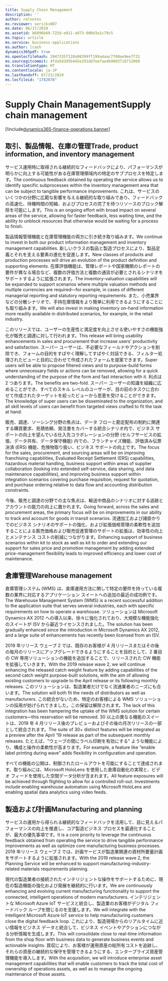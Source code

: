 ```yaml
---
title: Supply Chain Management
description: ''
author: relnotes
ms.reviewer: sericks007
ms.date: 06/17/2019
ms.assetid: b6096b69-725d-e911-a973-000d3a1c79c5
ms.topic: article
ms.service: business-applications
ms.author: lcash
dynamics365pdf: true
ms.openlocfilehash: 2947335f128a98399ff199a4aac7700ae9ee7f31
ms.sourcegitcommit: 4fda5d3d5b445e291dd7eefae4b90d3718712060
ms.translationtype: HT
ms.contentlocale: ja-JP
ms.lasthandoff: 07/23/2019
ms.locfileid: "1782078"
---
```

# <a name="supply-chain-management"></a><span data-ttu-id="dd393-102">Supply Chain Management</span><span class="sxs-lookup"><span data-stu-id="dd393-102">Supply chain management</span></span>

[!include[dynamics365-finance-operations banner](../includes/dynamics365-finance-operations.md)]

## <a name="trade-product-information-and-inventory-management"></a><span data-ttu-id="dd393-103">取引、製品情報、在庫の管理</span><span class="sxs-lookup"><span data-stu-id="dd393-103">Trade, product information, and inventory management</span></span>
<span data-ttu-id="dd393-104">サービス運用時に取得される継続的なフィードバックにより、パフォーマンスが明らかに向上する可能性がある在庫管理領域内の特定のサブプロセスを特定します。</span><span class="sxs-lookup"><span data-stu-id="dd393-104">The continuous feedback obtained by operating the service allows us to identify specific subprocesses within the inventory management area that can be subject to tangible performance improvements.</span></span> <span data-ttu-id="dd393-105">これは、サービスのいくつかの分野に広範な影響を与える継続的な取り組みであり、フィードバックの高速化、待機時間の短縮、およびプロセスの完了を待つリソースのブロック解除を可能にします。</span><span class="sxs-lookup"><span data-stu-id="dd393-105">This is an ongoing effort with broad impact on several areas of the service, allowing for faster feedback, less waiting time, and the ability to unblock resources that otherwise would be waiting for a process to finish.</span></span> 

<span data-ttu-id="dd393-106">製品情報管理機能と在庫管理機能の両方に引き続き取り組みます。</span><span class="sxs-lookup"><span data-stu-id="dd393-106">We continue to invest in both our product information management and inventory management capabilities.</span></span> <span data-ttu-id="dd393-107">新しいクラスの製品と製造プロセスにより、製品定義とそれを支える要素の進化を促進します。</span><span class="sxs-lookup"><span data-stu-id="dd393-107">New classes of products and production processes will drive an evolution of the product definition and supporting elements.</span></span> <span data-ttu-id="dd393-108">在庫評価機能は、管理レポートや国家機関のレポートの要件が異なる場合など、複数の評価方法と複数の通貨が必要とされるシナリオをサポートするように拡張されます。</span><span class="sxs-lookup"><span data-stu-id="dd393-108">The inventory-valuation capabilities will be expanded to support scenarios where multiple valuation methods and multiple currencies are required—for example, in cases of different managerial reporting and statutory reporting requirements.</span></span> <span data-ttu-id="dd393-109">また、小売業界などの分散シナリオで、手持在庫情報をより簡単に利用できるようにすることにも取り組みます。</span><span class="sxs-lookup"><span data-stu-id="dd393-109">We will also invest in making inventory on-hand information more readily available in distributed scenarios, for example, in the retail industry.</span></span> 

<span data-ttu-id="dd393-110">このリリースでは、ユーザーの生産性と満足度を向上させる使いやすさの機能強化が販売と調達に対して行われます。</span><span class="sxs-lookup"><span data-stu-id="dd393-110">This release will bring usability enhancements in sales and procurement that increase users' productivity and satisfaction.</span></span> <span data-ttu-id="dd393-111">スーパー ユーザーは、不必要なフィールドやアクションを削除でき、フォームの目的をすばやく理解してすばやく対話できる、フィルター処理されたビューと目的に合わせて作成されたフォームを提案できます。</span><span class="sxs-lookup"><span data-stu-id="dd393-111">Super users will be able to propose filtered views and to purpose-build forms where unnecessary fields or actions can be removed, allowing for a quick understanding of the purpose of the form and fast interaction with it.</span></span> <span data-ttu-id="dd393-112">利点は 2 つあります。</span><span class="sxs-lookup"><span data-stu-id="dd393-112">The benefits are two-fold.</span></span> <span data-ttu-id="dd393-113">スーパー ユーザーの知識を組織に広めることができ、すべてのスキル レベルのユーザーが、目の前のタスクに合わせて作成されたターゲットを絞ったビューから恩恵を受けることができます。</span><span class="sxs-lookup"><span data-stu-id="dd393-113">The knowledge of super users can be disseminated to the organization, and all skill levels of users can benefit from targeted views crafted to fit the task at hand.</span></span> 

<span data-ttu-id="dd393-114">販売、調達、ソーシング分野の焦点は、データ フローと勘定配布の制約に関連する購買要求、見積依頼、発注書をカバーする統合シナリオ内で、ビジネス サポートの向上を望んでいる仕入先コラボレーションの分野 (セルフサービスの拡張、データ共有、データ保守機能) 内での、フランチャイズ機能、評価済み伝票決済 (ERS) 機能、危険物取り扱い、ビジネス サポートの向上です。</span><span class="sxs-lookup"><span data-stu-id="dd393-114">The focus for the sales, procurement, and sourcing areas will be on improving franchising capabilities, Evaluated Receipt Settlement (ERS) capabilities, hazardous material handling, business support within areas of supplier collaboration (looking into extended self-service, data sharing, and data maintenance capabilities), and improving business support within integration scenarios covering purchase requisition, request for quotation, and purchase ordering relative to data flow and accounting distribution constraints.</span></span> 

<span data-ttu-id="dd393-115">今後、販売と調達の分野での主な焦点は、輸送中商品のシナリオに対する追跡とアカウントの能力の向上に置かれます。</span><span class="sxs-lookup"><span data-stu-id="dd393-115">Going forward, across the sales and procurement areas, the primary focus will be on improvements in our ability to track and account for goods in transit scenarios.</span></span> <span data-ttu-id="dd393-116">流通加工および諸掛かりでのビジネス シナリオのサポートの強化、および拡張価格管理の柔軟性を追加することによる販売価格および販売促進管理のサポートの拡張は、効率性の向上とメンテナンス コストの削減につながります。</span><span class="sxs-lookup"><span data-stu-id="dd393-116">Enhancing support of business scenarios within kit to stock as well as kit to order and extending our support for sales price and promotion management by adding extended price-management flexibility leads to improved efficiency and lower cost of maintenance.</span></span> 

## <a name="warehouse-management"></a><span data-ttu-id="dd393-117">倉庫管理</span><span class="sxs-lookup"><span data-stu-id="dd393-117">Warehouse management</span></span> 
<span data-ttu-id="dd393-118">倉庫管理システム (WMS) は、倉庫運用方法に関して特定の要件を持っている複数の業界に対応するアプリケーション スイートへの追加の最近の成功例です。</span><span class="sxs-lookup"><span data-stu-id="dd393-118">The Warehouse Management System (WMS) is a recent successful addition to the application suite that serves several industries, each with specific requirements on how to operate a warehouse.</span></span> <span data-ttu-id="dd393-119">ソリューションは Microsoft Dynamics AX 2012 への導入以来、徐々に強化されており、大規模な機能強化のスイートが ISV から最近ライセンスされました。</span><span class="sxs-lookup"><span data-stu-id="dd393-119">The solution has been gradually enhanced since the introduction in Microsoft Dynamics AX 2012, and a large suite of enhancements has recently been licensed from an ISV.</span></span> 

<span data-ttu-id="dd393-120">2019 年リリース ウェーブ 2 では、既存のお客様が 4 月リリースまたはその後の毎月のリリースにアップグレードできるようにすることを目的として、2 番目の CW 専用ソリューションの機能を追加することで、リリースされた CW 機能を拡張していきます。</span><span class="sxs-lookup"><span data-stu-id="dd393-120">With the 2019 release wave 2, we will continue enhancing the released catch weight feature by adding capabilities of the second catch weight purpose-built solutions, with the aim of allowing existing customers to upgrade to the April release or its following monthly releases.</span></span> <span data-ttu-id="dd393-121">このソリューションは、製造業者だけでなく流通業者のニーズにも合います。</span><span class="sxs-lookup"><span data-stu-id="dd393-121">The solution will both fit the needs of distributors as well as manufacturers.</span></span> <span data-ttu-id="dd393-122">この統合がないため、特定のお客様による WMS ソリューションの採用が妨げられてきました。この保留は解除されます。</span><span class="sxs-lookup"><span data-stu-id="dd393-122">The lack of this integration has been hampering the uptake of the WMS solution for certain customers—this reservation will be removed.</span></span> <span data-ttu-id="dd393-123">30 以上の異なる機能のスイートは、2019 年 4 月リリース後のプレビューおよびその後の月次リリースの一部として統合されます。</span><span class="sxs-lookup"><span data-stu-id="dd393-123">The suite of 30+ distinct features will be integrated as a preview after the April ’19 release as part of the subsequent monthly releases.</span></span> <span data-ttu-id="dd393-124">たとえば、"ウェーブの間にラベル印刷を有効にする" ような機能により、構成と操作の柔軟性が高まります。</span><span class="sxs-lookup"><span data-stu-id="dd393-124">For example, a feature like “enable label printing during wave” adds flexibility in configuration and operation.</span></span> 

<span data-ttu-id="dd393-125">すべての機能の公開は、制御されたロールアウトを可能にすることで達成されます。取り組みには、Microsoft HoloLens を使用した倉庫自動化の実現と、ビデオ フィードを使用した空間データ分析が含まれます。</span><span class="sxs-lookup"><span data-stu-id="dd393-125">All feature exposures will be achieved through flighting to allow for a controlled roll-out. Investments include enabling warehouse automation using Microsoft HoloLens and enabling spatial data analytics using video feeds.</span></span> 

## <a name="manufacturing-and-planning"></a><span data-ttu-id="dd393-126">製造および計画</span><span class="sxs-lookup"><span data-stu-id="dd393-126">Manufacturing and planning</span></span>
<span data-ttu-id="dd393-127">サービスの運用から得られる継続的なフィードバックを活用して、目に見えるパフォーマンスの向上を推進し、コア製造ビジネス プロセスを最適化することが、最大の優先事項です。</span><span class="sxs-lookup"><span data-stu-id="dd393-127">It is a core priority to leverage the continuous feedback obtained from operating the service to drive tangible performance improvements as well as optimize core manufacturing business processes.</span></span> <span data-ttu-id="dd393-128">2019 年リリース ウェーブ 2 では、計画サービスが製造業関連の資材所要量計画をサポートするように拡張されます。</span><span class="sxs-lookup"><span data-stu-id="dd393-128">With the 2019 release wave 2, the Planning Service will be enhanced to support manufacturing-industry-related materials requirements planning.</span></span> 

<span data-ttu-id="dd393-129">現代の製造業者の接続されたインテリジェントな操作をサポートするために、現在の製造機能の強化および発展を継続的に行います。</span><span class="sxs-lookup"><span data-stu-id="dd393-129">We are continuously enhancing and evolving current manufacturing functionality to support the connected, intelligent operations of modern manufacturers.</span></span> <span data-ttu-id="dd393-130">インテリジェントな Microsoft Azure IoT サービスと統合し、製造業のお客様がデジタル フィードバック ループを閉じるのを支援します。</span><span class="sxs-lookup"><span data-stu-id="dd393-130">We will integrate with the intelligent Microsoft Azure IoT service to help manufacturing customers close the digital feedback loop.</span></span> <span data-ttu-id="dd393-131">これにより、製造現場からのリアルタイムに近い情報をビジネス データと統合して、ビジネス イベントやアクションにつながる分析情報を生成します。</span><span class="sxs-lookup"><span data-stu-id="dd393-131">This will consolidate close to real-time information from the shop floor with business data to generate business events and actionable insights.</span></span> <span data-ttu-id="dd393-132">買収により、お客様が運用資産の総所有コストを追跡し、それらの資産の継続的な保守を管理できるようにする、エンタープライズ資産管理機能を導入します。</span><span class="sxs-lookup"><span data-stu-id="dd393-132">With the acquisition, we will introduce enterprise asset management capabilities that will enable customers to track the total cost of ownership of operations assets, as well as to manage the ongoing maintenance of those assets.</span></span> 
